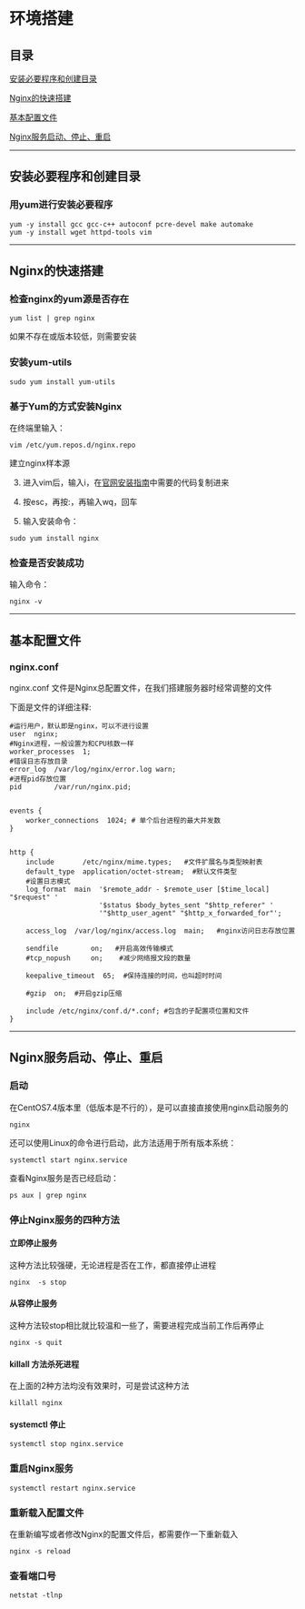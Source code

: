 # 环境搭建

## 目录

[安装必要程序和创建目录](#jump1)

[Nginx的快速搭建](#jump2)

[基本配置文件](#jump3)

[Nginx服务启动、停止、重启](#jump4)

---	

<span id="jump1"></span>

## 安装必要程序和创建目录

### 用yum进行安装必要程序

```shell
yum -y install gcc gcc-c++ autoconf pcre-devel make automake
yum -y install wget httpd-tools vim
```

---

<span id="jump2"></span>

## Nginx的快速搭建

### 检查nginx的yum源是否存在

```shell
yum list | grep nginx
```

如果不存在或版本较低，则需要安装

### 安装yum-utils

```shell
sudo yum install yum-utils
```

### 基于Yum的方式安装Nginx

在终端里输入：

```shell
vim /etc/yum.repos.d/nginx.repo
```

建立nginx样本源

3. 进入vim后，输入i，在[官网安装指南](http://nginx.org/en/linux_packages.html)中需要的代码复制进来

4. 按esc，再按:，再输入wq，回车

5. 输入安装命令：

```shell
sudo yum install nginx
```

### 检查是否安装成功

输入命令：

```shell
nginx -v
```

---

<span id="jump3"></span>

## 基本配置文件

### nginx.conf

nginx.conf 文件是Nginx总配置文件，在我们搭建服务器时经常调整的文件

下面是文件的详细注释:

```shell
#运行用户，默认即是nginx，可以不进行设置
user  nginx;
#Nginx进程，一般设置为和CPU核数一样
worker_processes  1;   
#错误日志存放目录
error_log  /var/log/nginx/error.log warn;
#进程pid存放位置
pid        /var/run/nginx.pid;


events {
    worker_connections  1024; # 单个后台进程的最大并发数
}


http {
    include       /etc/nginx/mime.types;   #文件扩展名与类型映射表
    default_type  application/octet-stream;  #默认文件类型
    #设置日志模式
    log_format  main  '$remote_addr - $remote_user [$time_local] "$request" '
                      '$status $body_bytes_sent "$http_referer" '
                      '"$http_user_agent" "$http_x_forwarded_for"';

    access_log  /var/log/nginx/access.log  main;   #nginx访问日志存放位置

    sendfile        on;   #开启高效传输模式
    #tcp_nopush     on;    #减少网络报文段的数量

    keepalive_timeout  65;  #保持连接的时间，也叫超时时间

    #gzip  on;  #开启gzip压缩

    include /etc/nginx/conf.d/*.conf; #包含的子配置项位置和文件
}
```

---

<span id="jump4"></span>

## Nginx服务启动、停止、重启

### 启动

在CentOS7.4版本里（低版本是不行的），是可以直接直接使用nginx启动服务的

```shell
nginx
```

还可以使用Linux的命令进行启动，此方法适用于所有版本系统：

```shell
systemctl start nginx.service
```

查看Nginx服务是否已经启动：

```shell
ps aux | grep nginx
```

### 停止Nginx服务的四种方法

#### 立即停止服务

这种方法比较强硬，无论进程是否在工作，都直接停止进程

```shell
nginx  -s stop
```

#### 从容停止服务

这种方法较stop相比就比较温和一些了，需要进程完成当前工作后再停止

```shell
nginx -s quit
```

#### killall 方法杀死进程

在上面的2种方法均没有效果时，可是尝试这种方法

```shell
killall nginx
```

#### systemctl 停止

```shell
systemctl stop nginx.service
```

### 重启Nginx服务

```shell
systemctl restart nginx.service
```

### 重新载入配置文件

在重新编写或者修改Nginx的配置文件后，都需要作一下重新载入

```shell
nginx -s reload
```

### 查看端口号

```shell
netstat -tlnp
```
